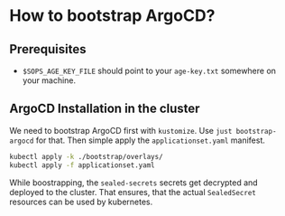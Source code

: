 # How to bootstrap ArgoCD?

## Prerequisites

- `$SOPS_AGE_KEY_FILE` should point to your `age-key.txt` somewhere on your machine.


## ArgoCD Installation in the cluster

We need to bootstrap ArgoCD first with `kustomize`.
Use `just bootstrap-argocd` for that.
Then simple apply the `applicationset.yaml` manifest.

```bash
kubectl apply -k ./bootstrap/overlays/
kubectl apply -f applicationset.yaml
```

While boostrapping, the `sealed-secrets` secrets get decrypted and deployed to the cluster.
That ensures, that the actual `SealedSecret` resources can be used by kubernetes.
